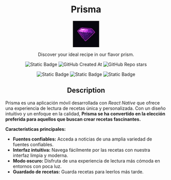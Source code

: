 <h1 align=center>
Prisma
</h1>

<div width=100 align=center style="margin-bottom:10px">
  <img src="./assets/icon.png" border=1  align=center width=80 >
</div>

<p align=center style="">Discover your ideal recipe in our flavor prism.</p>

<div align=center>

![Static Badge](https://img.shields.io/badge/Development-007722?style=flat&label=1.0.0&labelColor=black&link=reactnative.dev)
![GitHub Created At](https://img.shields.io/github/created-at/andyechc/prisma?style=flat&labelColor=black&color=purple)
![GitHub Repo stars](https://img.shields.io/github/stars/andyechc/prisma?style=social)


![Static Badge](https://img.shields.io/badge/React_Native-black?style=flat&logo=react&logoColor=blue&link=reactnative.dev)
![Static Badge](https://img.shields.io/badge/Expo-white?style=flat&logo=expo&logoColor=white&color=black&link=docs.expo.dev)
![Static Badge](https://img.shields.io/badge/News_API-blue?style=flat&link=newsapi.org)


</div>

<h2 align=center>Description</h2>

Prisma es una aplicación móvil desarrollada con _React Native_ que ofrece una experiencia de lectura de recetas única y personalizada. Con un diseño intuitivo y un enfoque en la calidad, **Prisma se ha convertido en la elección preferida para aquellos que buscan crear recetas fascinantes.**

**Características principales:**

- **Fuentes confiables:** Acceda a noticias de una amplia variedad de fuentes confiables.
- **Interfaz intuitiva:** Navega fácilmente por las recetas con nuestra interfaz limpia y moderna.
- **Modo oscuro:** Disfruta de una experiencia de lectura más cómoda en entornos con poca luz.
- **Guardado de recetas:** Guarda recetas para leerlos más tarde.

